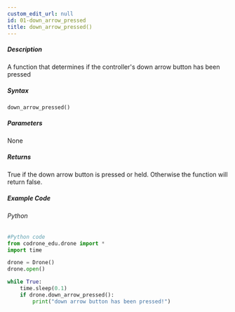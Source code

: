 ```yaml
---
custom_edit_url: null
id: 01-down_arrow_pressed
title: down_arrow_pressed()
---
```


##### Description

A function that determines if the controller's down arrow button has been pressed

##### Syntax
```down_arrow_pressed()```


##### Parameters

None

##### Returns

True if the down arrow button is pressed or held. Otherwise the function will return false.

##### Example Code
###### Python
```python
#Python code
from codrone_edu.drone import *
import time

drone = Drone()
drone.open()

while True:
    time.sleep(0.1)
    if drone.down_arrow_pressed():
        print("down arrow button has been pressed!")

```